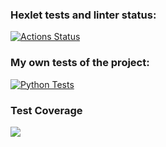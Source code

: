 ### Hexlet tests and linter status:
[![Actions Status](https://github.com/mouzilo/python-project-50/workflows/hexlet-check/badge.svg)](https://github.com/mouzilo/python-project-50/actions)

### My own tests of the project:
[![Python Tests](https://github.com/mouzilo/python-project-50/actions/workflows/python_tests.yml/badge.svg)](https://github.com/mouzilo/python-project-50/actions/workflows/python_tests.yml)

### Test Coverage
<a href="https://codeclimate.com/github/mouzilo/python-project-50/test_coverage"><img src="https://api.codeclimate.com/v1/badges/34b0638876a033af89d4/test_coverage" /></a>
